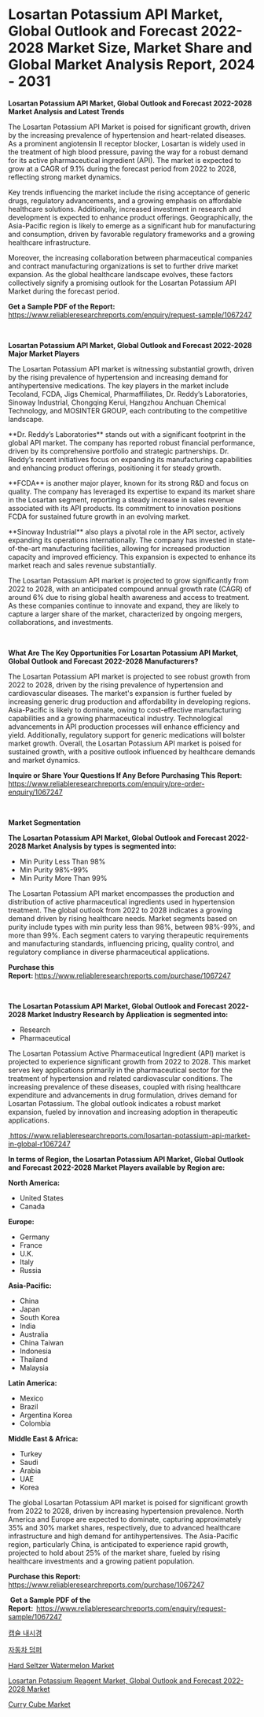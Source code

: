 <p><h1>Losartan Potassium API Market, Global Outlook and Forecast 2022-2028 Market Size, Market Share and Global Market Analysis Report, 2024 - 2031</h1></p><p><strong>Losartan Potassium API Market, Global Outlook and Forecast 2022-2028 Market Analysis and Latest Trends</strong></p>
<p><p>The Losartan Potassium API Market is poised for significant growth, driven by the increasing prevalence of hypertension and heart-related diseases. As a prominent angiotensin II receptor blocker, Losartan is widely used in the treatment of high blood pressure, paving the way for a robust demand for its active pharmaceutical ingredient (API). The market is expected to grow at a CAGR of 9.1% during the forecast period from 2022 to 2028, reflecting strong market dynamics.</p><p>Key trends influencing the market include the rising acceptance of generic drugs, regulatory advancements, and a growing emphasis on affordable healthcare solutions. Additionally, increased investment in research and development is expected to enhance product offerings. Geographically, the Asia-Pacific region is likely to emerge as a significant hub for manufacturing and consumption, driven by favorable regulatory frameworks and a growing healthcare infrastructure.</p><p>Moreover, the increasing collaboration between pharmaceutical companies and contract manufacturing organizations is set to further drive market expansion. As the global healthcare landscape evolves, these factors collectively signify a promising outlook for the Losartan Potassium API Market during the forecast period.</p></p>
<p><strong>Get a Sample PDF of the Report:&nbsp;</strong> <a href="https://www.reliableresearchreports.com/enquiry/request-sample/1067247">https://www.reliableresearchreports.com/enquiry/request-sample/1067247</a></p>
<p>&nbsp;</p>
<p><strong>Losartan Potassium API Market, Global Outlook and Forecast 2022-2028 Major Market Players</strong></p>
<p><p>The Losartan Potassium API market is witnessing substantial growth, driven by the rising prevalence of hypertension and increasing demand for antihypertensive medications. The key players in the market include Tecoland, FCDA, Jigs Chemical, Pharmaffiliates, Dr. Reddy’s Laboratories, Sinoway Industrial, Chongqing Kerui, Hangzhou Anchuan Chemical Technology, and MOSINTER GROUP, each contributing to the competitive landscape.</p><p>**Dr. Reddy’s Laboratories** stands out with a significant footprint in the global API market. The company has reported robust financial performance, driven by its comprehensive portfolio and strategic partnerships. Dr. Reddy’s recent initiatives focus on expanding its manufacturing capabilities and enhancing product offerings, positioning it for steady growth.</p><p>**FCDA** is another major player, known for its strong R&D and focus on quality. The company has leveraged its expertise to expand its market share in the Losartan segment, reporting a steady increase in sales revenue associated with its API products. Its commitment to innovation positions FCDA for sustained future growth in an evolving market.</p><p>**Sinoway Industrial** also plays a pivotal role in the API sector, actively expanding its operations internationally. The company has invested in state-of-the-art manufacturing facilities, allowing for increased production capacity and improved efficiency. This expansion is expected to enhance its market reach and sales revenue substantially.</p><p>The Losartan Potassium API market is projected to grow significantly from 2022 to 2028, with an anticipated compound annual growth rate (CAGR) of around 6% due to rising global health awareness and access to treatment. As these companies continue to innovate and expand, they are likely to capture a larger share of the market, characterized by ongoing mergers, collaborations, and investments.</p></p>
<p>&nbsp;</p>
<p><strong>What Are The Key Opportunities For Losartan Potassium API Market, Global Outlook and Forecast 2022-2028 Manufacturers?</strong></p>
<p><p>The Losartan Potassium API market is projected to see robust growth from 2022 to 2028, driven by the rising prevalence of hypertension and cardiovascular diseases. The market's expansion is further fueled by increasing generic drug production and affordability in developing regions. Asia-Pacific is likely to dominate, owing to cost-effective manufacturing capabilities and a growing pharmaceutical industry. Technological advancements in API production processes will enhance efficiency and yield. Additionally, regulatory support for generic medications will bolster market growth. Overall, the Losartan Potassium API market is poised for sustained growth, with a positive outlook influenced by healthcare demands and market dynamics.</p></p>
<p><strong>Inquire or Share Your Questions If Any Before Purchasing This Report:</strong> <a href="https://www.reliableresearchreports.com/enquiry/pre-order-enquiry/1067247">https://www.reliableresearchreports.com/enquiry/pre-order-enquiry/1067247</a></p>
<p>&nbsp;</p>
<p><strong>Market Segmentation</strong></p>
<p><strong>The Losartan Potassium API Market, Global Outlook and Forecast 2022-2028 Market Analysis by types is segmented into:</strong></p>
<p><ul><li>Min Purity Less Than 98%</li><li>Min Purity 98%-99%</li><li>Min Purity More Than 99%</li></ul></p>
<p><p>The Losartan Potassium API market encompasses the production and distribution of active pharmaceutical ingredients used in hypertension treatment. The global outlook from 2022 to 2028 indicates a growing demand driven by rising healthcare needs. Market segments based on purity include types with min purity less than 98%, between 98%-99%, and more than 99%. Each segment caters to varying therapeutic requirements and manufacturing standards, influencing pricing, quality control, and regulatory compliance in diverse pharmaceutical applications.</p></p>
<p><strong>Purchase this Report:&nbsp;</strong><a href="https://www.reliableresearchreports.com/purchase/1067247">https://www.reliableresearchreports.com/purchase/1067247</a></p>
<p>&nbsp;</p>
<p><strong>The Losartan Potassium API Market, Global Outlook and Forecast 2022-2028 Market Industry Research by Application is segmented into:</strong></p>
<p><ul><li>Research</li><li>Pharmaceutical</li></ul></p>
<p><p>The Losartan Potassium Active Pharmaceutical Ingredient (API) market is projected to experience significant growth from 2022 to 2028. This market serves key applications primarily in the pharmaceutical sector for the treatment of hypertension and related cardiovascular conditions. The increasing prevalence of these diseases, coupled with rising healthcare expenditure and advancements in drug formulation, drives demand for Losartan Potassium. The global outlook indicates a robust market expansion, fueled by innovation and increasing adoption in therapeutic applications.</p></p>
<p><a href="https://www.reliableresearchreports.com/losartan-potassium-api-market-in-global-r1067247">&nbsp;https://www.reliableresearchreports.com/losartan-potassium-api-market-in-global-r1067247</a></p>
<p><strong>In terms of Region, the Losartan Potassium API Market, Global Outlook and Forecast 2022-2028 Market Players available by Region are:</strong></p>
<p>
    <p> <strong> North America: </strong>
        <ul>
            <li>United States</li>
            <li>Canada</li>
        </ul>
        </p> 
    <p> <strong> Europe: </strong>
        <ul>
            <li>Germany</li>
            <li>France</li>
            <li>U.K.</li>
            <li>Italy</li>
            <li>Russia</li>
        </ul>
        </p> 
    <p> <strong> Asia-Pacific: </strong>
        <ul>
            <li>China</li>
            <li>Japan</li>
            <li>South Korea</li>
            <li>India</li>
            <li>Australia</li>
            <li>China Taiwan</li>
            <li>Indonesia</li>
            <li>Thailand</li>
            <li>Malaysia</li>
        </ul>
        </p> 
    <p> <strong> Latin America: </strong>
        <ul>
            <li>Mexico</li>
            <li>Brazil</li>
            <li>Argentina Korea</li>
            <li>Colombia</li>
        </ul>
        </p> 
    <p> <strong> Middle East & Africa: </strong>
        <ul>
            <li>Turkey</li>
            <li>Saudi</li>
            <li>Arabia</li>
            <li>UAE</li>
            <li>Korea</li>
        </ul>
    </p>
    </p>
<p><p>The global Losartan Potassium API market is poised for significant growth from 2022 to 2028, driven by increasing hypertension prevalence. North America and Europe are expected to dominate, capturing approximately 35% and 30% market shares, respectively, due to advanced healthcare infrastructure and high demand for antihypertensives. The Asia-Pacific region, particularly China, is anticipated to experience rapid growth, projected to hold about 25% of the market share, fueled by rising healthcare investments and a growing patient population.</p></p>
<p><strong>Purchase this Report: </strong><a href="https://www.reliableresearchreports.com/purchase/1067247">https://www.reliableresearchreports.com/purchase/1067247</a></p>
<p>&nbsp;<strong>Get a Sample PDF of the Report:&nbsp;&nbsp;</strong><a href="https://www.reliableresearchreports.com/enquiry/request-sample/1067247">https://www.reliableresearchreports.com/enquiry/request-sample/1067247</a></p>
<p><strong></strong></p>
<p><p><a href="https://medium.com/@wpzbonrg51/%EC%BA%A1%EC%8A%90-%EB%82%B4%EC%8B%9C%EA%B2%BD-%EC%82%B0%EC%97%85-%EC%A0%84%EB%A7%9D-%EC%8B%9C%EC%9E%A5-%EB%B3%80%ED%99%94%EC%99%80-%EC%A0%84%EB%9E%B5%EC%A0%81-%ED%95%84%EC%88%98-%EC%9A%94%EC%86%8C-2024-2031-2e343ad71a75">캡슐 내시경</a></p><p><a href="https://medium.com/@wpzbonrg51/%EC%9E%90%EB%8F%99%EC%B0%A8-%EB%8D%A4%ED%8D%BC-%EC%8B%9C%EC%9E%A5-%EC%97%AD%ED%95%99-%ED%83%90%EC%83%89-%EA%B8%80%EB%A1%9C%EB%B2%8C-%EB%8F%99%ED%96%A5-%EB%B0%8F-%EB%AF%B8%EB%9E%98-%EC%84%B1%EC%9E%A5-%EC%A0%84%EB%A7%9D-2024-2031-188%ED%8E%98%EC%9D%B4%EC%A7%80%EC%97%90-%EA%B1%B8%EC%B3%90-%EB%8B%A4%EB%A3%A8%EC%96%B4%EC%A7%90-2e2d996be5e8">자동차 덤퍼</a></p><p><a href="https://www.linkedin.com/pulse/hard-seltzer-watermelon-market-size-share-analysis--pvlyc?trackingId=9gIio4lJQZObXV44RUC2GA%3D%3D">Hard Seltzer Watermelon Market</a></p><p><a href="https://github.com/ChiragRP21/Market-Research-Report-List-6/blob/main/losartan-potassium-reagent-market-global-outlook-and-forecast-2022-2028-market.md">Losartan Potassium Reagent Market, Global Outlook and Forecast 2022-2028 Market</a></p><p><a href="https://www.linkedin.com/pulse/global-curry-cube-market-share-growth-opportunities-size-growing-ea6sf?trackingId=yUyM9GGpRzaVFTV59Wk6lg%3D%3D">Curry Cube Market</a></p></p>